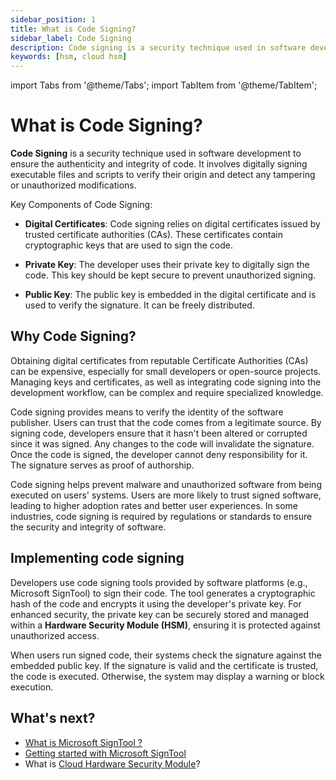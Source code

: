 ```yaml
---
sidebar_position: 1
title: What is Code Signing?
sidebar_label: Code Signing
description: Code signing is a security technique used in software development to ensure the authenticity and integrity of code. It involves digitally signing executable files and scripts to verify their origin and detect any tampering or unauthorized modifications.
keywords: [hsm, cloud hsm]
---
```


import Tabs from '@theme/Tabs';
import TabItem from '@theme/TabItem';

# What is Code Signing?

**Code Signing** is a security technique used in software development to ensure the authenticity and integrity of code. It involves digitally signing executable files and scripts to verify their origin and detect any tampering or unauthorized modifications.

Key Components of Code Signing:

- **Digital Certificates**: Code signing relies on digital certificates issued by trusted certificate authorities (CAs). These certificates contain cryptographic keys that are used to sign the code.

- **Private Key**: The developer uses their private key to digitally sign the code. This key should be kept secure to prevent unauthorized signing.

- **Public Key**: The public key is embedded in the digital certificate and is used to verify the signature. It can be freely distributed.

## Why Code Signing?

Obtaining digital certificates from reputable Certificate Authorities (CAs) can be expensive, especially for small developers or open-source projects. Managing keys and certificates, as well as integrating code signing into the development workflow, can be complex and require specialized knowledge.

Code signing provides means to verify the identity of the software publisher. Users can trust that the code comes from a legitimate source. By signing code, developers ensure that it hasn't been altered or corrupted since it was signed. Any changes to the code will invalidate the signature.
Once the code is signed, the developer cannot deny responsibility for it. The signature serves as proof of authorship.

Code signing helps prevent malware and unauthorized software from being executed on users' systems. Users are more likely to trust signed software, leading to higher adoption rates and better user experiences. In some industries, code signing is required by regulations or standards to ensure the security and integrity of software.


## Implementing code signing

Developers use code signing tools provided by software platforms (e.g., Microsoft SignTool) to sign their code. The tool generates a cryptographic hash of the code and encrypts it using the developer's private key. For enhanced security, the private key can be securely stored and managed within a **Hardware Security Module (HSM)**, ensuring it is protected against unauthorized access.

When users run signed code, their systems check the signature against the embedded public key. If the signature is valid and the certificate is trusted, the code is executed. Otherwise, the system may display a warning or block execution.

## What's next?

- [What is Microsoft SignTool ?](../overview)
- [Getting started with Microsoft SignTool](../Quickstart)
- What is [Cloud Hardware Security Module](/cloudhsm/overview/)?
